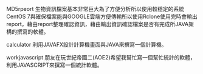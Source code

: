 MD5rpeort
      生物資訊檔案基本非常巨大為了方便分析所以使用較穩定的系統CentOS 7與確保檔案能與GOOGLE雲端方便傳輸所以使用Rclone使用完時會輸出report，藉由report整理確認資訊，藉由輸出資訊確認檔案是否有完成所JAVA架構的撰寫的軟體。

calculator
       利用JAVAFX設計計算機畫面與JAVA來撰寫一個計算機。

workjavascript
      朋友在玩世紀帝國二(AOE2)希望我幫忙寫一個幫忙統計的軟體，利用JAVASCRIPT來撰寫一個統計軟體。
